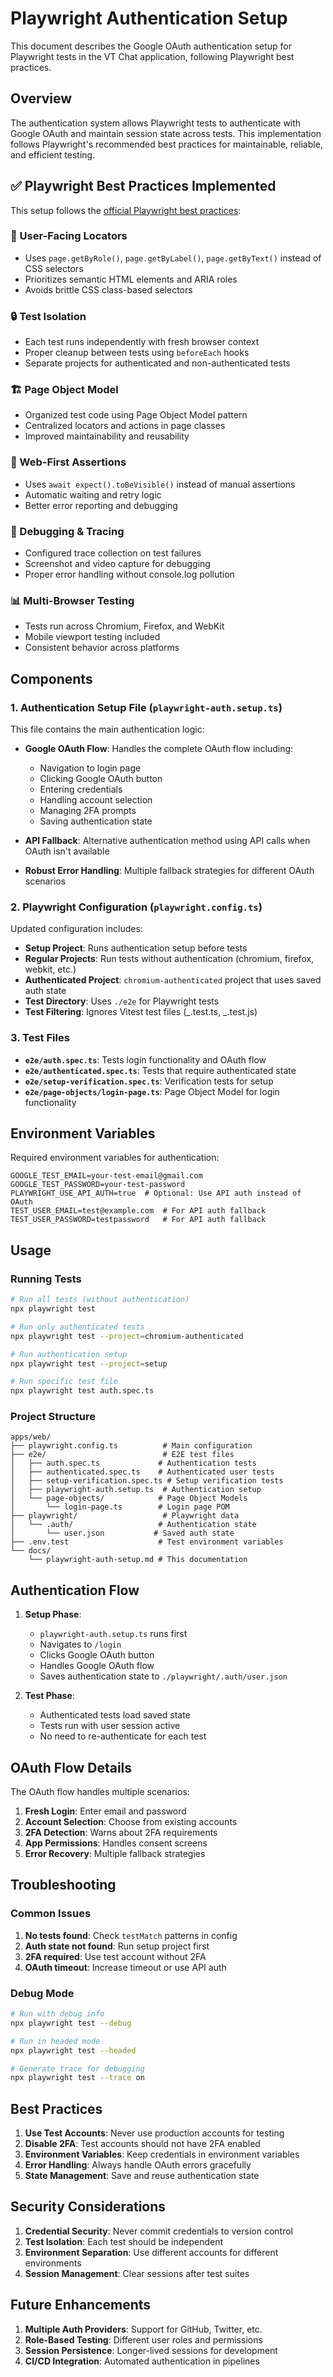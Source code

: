 # Playwright Authentication Setup

This document describes the Google OAuth authentication setup for Playwright tests in the VT Chat application, following Playwright best practices.

## Overview

The authentication system allows Playwright tests to authenticate with Google OAuth and maintain session state across tests. This implementation follows Playwright's recommended best practices for maintainable, reliable, and efficient testing.

## ✅ Playwright Best Practices Implemented

This setup follows the [official Playwright best practices](https://playwright.dev/docs/best-practices):

### 🎯 User-Facing Locators

- Uses `page.getByRole()`, `page.getByLabel()`, `page.getByText()` instead of CSS selectors
- Prioritizes semantic HTML elements and ARIA roles
- Avoids brittle CSS class-based selectors

### 🔒 Test Isolation

- Each test runs independently with fresh browser context
- Proper cleanup between tests using `beforeEach` hooks
- Separate projects for authenticated and non-authenticated tests

### 🏗️ Page Object Model

- Organized test code using Page Object Model pattern
- Centralized locators and actions in page classes
- Improved maintainability and reusability

### 🚀 Web-First Assertions

- Uses `await expect().toBeVisible()` instead of manual assertions
- Automatic waiting and retry logic
- Better error reporting and debugging

### 🔧 Debugging & Tracing

- Configured trace collection on test failures
- Screenshot and video capture for debugging
- Proper error handling without console.log pollution

### 📊 Multi-Browser Testing

- Tests run across Chromium, Firefox, and WebKit
- Mobile viewport testing included
- Consistent behavior across platforms

## Components

### 1. Authentication Setup File (`playwright-auth.setup.ts`)

This file contains the main authentication logic:

- **Google OAuth Flow**: Handles the complete OAuth flow including:
    - Navigation to login page
    - Clicking Google OAuth button
    - Entering credentials
    - Handling account selection
    - Managing 2FA prompts
    - Saving authentication state

- **API Fallback**: Alternative authentication method using API calls when OAuth isn't available

- **Robust Error Handling**: Multiple fallback strategies for different OAuth scenarios

### 2. Playwright Configuration (`playwright.config.ts`)

Updated configuration includes:

- **Setup Project**: Runs authentication setup before tests
- **Regular Projects**: Run tests without authentication (chromium, firefox, webkit, etc.)
- **Authenticated Project**: `chromium-authenticated` project that uses saved auth state
- **Test Directory**: Uses `./e2e` for Playwright tests
- **Test Filtering**: Ignores Vitest test files (_.test.ts, _.test.js)

### 3. Test Files

- **`e2e/auth.spec.ts`**: Tests login functionality and OAuth flow
- **`e2e/authenticated.spec.ts`**: Tests that require authenticated state
- **`e2e/setup-verification.spec.ts`**: Verification tests for setup
- **`e2e/page-objects/login-page.ts`**: Page Object Model for login functionality

## Environment Variables

Required environment variables for authentication:

```env
GOOGLE_TEST_EMAIL=your-test-email@gmail.com
GOOGLE_TEST_PASSWORD=your-test-password
PLAYWRIGHT_USE_API_AUTH=true  # Optional: Use API auth instead of OAuth
TEST_USER_EMAIL=test@example.com  # For API auth fallback
TEST_USER_PASSWORD=testpassword   # For API auth fallback
```

## Usage

### Running Tests

```bash
# Run all tests (without authentication)
npx playwright test

# Run only authenticated tests
npx playwright test --project=chromium-authenticated

# Run authentication setup
npx playwright test --project=setup

# Run specific test file
npx playwright test auth.spec.ts
```

### Project Structure

```
apps/web/
├── playwright.config.ts          # Main configuration
├── e2e/                          # E2E test files
│   ├── auth.spec.ts             # Authentication tests
│   ├── authenticated.spec.ts    # Authenticated user tests
│   ├── setup-verification.spec.ts # Setup verification tests
│   ├── playwright-auth.setup.ts  # Authentication setup
│   └── page-objects/            # Page Object Models
│       └── login-page.ts        # Login page POM
├── playwright/                   # Playwright data
│   └── .auth/                   # Authentication state
│       └── user.json           # Saved auth state
├── .env.test                    # Test environment variables
└── docs/
    └── playwright-auth-setup.md # This documentation
```

## Authentication Flow

1. **Setup Phase**:
    - `playwright-auth.setup.ts` runs first
    - Navigates to `/login`
    - Clicks Google OAuth button
    - Handles Google OAuth flow
    - Saves authentication state to `./playwright/.auth/user.json`

2. **Test Phase**:
    - Authenticated tests load saved state
    - Tests run with user session active
    - No need to re-authenticate for each test

## OAuth Flow Details

The OAuth flow handles multiple scenarios:

1. **Fresh Login**: Enter email and password
2. **Account Selection**: Choose from existing accounts
3. **2FA Detection**: Warns about 2FA requirements
4. **App Permissions**: Handles consent screens
5. **Error Recovery**: Multiple fallback strategies

## Troubleshooting

### Common Issues

1. **No tests found**: Check `testMatch` patterns in config
2. **Auth state not found**: Run setup project first
3. **2FA required**: Use test account without 2FA
4. **OAuth timeout**: Increase timeout or use API auth

### Debug Mode

```bash
# Run with debug info
npx playwright test --debug

# Run in headed mode
npx playwright test --headed

# Generate trace for debugging
npx playwright test --trace on
```

## Best Practices

1. **Use Test Accounts**: Never use production accounts for testing
2. **Disable 2FA**: Test accounts should not have 2FA enabled
3. **Environment Variables**: Keep credentials in environment variables
4. **Error Handling**: Always handle OAuth errors gracefully
5. **State Management**: Save and reuse authentication state

## Security Considerations

1. **Credential Security**: Never commit credentials to version control
2. **Test Isolation**: Each test should be independent
3. **Environment Separation**: Use different accounts for different environments
4. **Session Management**: Clear sessions after test suites

## Future Enhancements

1. **Multiple Auth Providers**: Support for GitHub, Twitter, etc.
2. **Role-Based Testing**: Different user roles and permissions
3. **Session Persistence**: Longer-lived sessions for development
4. **CI/CD Integration**: Automated authentication in pipelines
